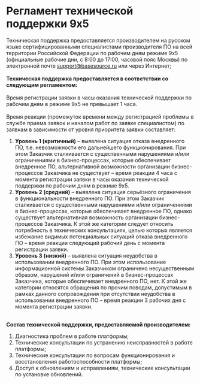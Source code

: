 # Регламент технической поддержки 9x5

Техническая поддержка предоставляется производителем на русском языке сертифицированными специалистами производителя ПО на всей территории Российской Федерации по рабочим дням режиме 9x5 (официальные рабочие дни, с 8:00 до 17:00, часовой пояс Москвы) по электронной почте [support@basesource.ru](https://maito:support@basesource.ru) или через Интернет;\
\
**Техническая поддержка предоставляется в соответствии со следующим регламентом:**\
\
Время регистрации заявки в часы оказания технической поддержки по рабочим дням в режиме 9x5 не превышает 1 часа.\
\
Время реакции (промежуток времени между регистрацией проблемы в службе приема заявок и началом работ по заявке специалистом) по заявкам в зависимости от уровня приоритета заявки составляет:

1. **Уровень 1 (критичный)** – выявлена ситуация отказа внедренного ПО, т.е. невозможности его дальнейшего функционирования. При этом Заказчик сталкивается с существенными нарушениями и/или ограничениями в бизнес-процессах, которые обеспечивает внедренное ПО, альтернативной возможности организации бизнес-процессов Заказчика не существует – время реакции 4 часа с момента регистрации заявки в часы оказания технической поддержки по рабочим дням в режиме 9x5.
2. **Уровень 2 (средний)** – выявлена ситуация серьёзного ограничения в функциональности внедренного ПО. При этом Заказчик сталкивается с существенными нарушениями и/или ограничениями в бизнес-процессах, которые обеспечивает внедренное ПО, однако существует альтернативная возможность организации бизнес-процессов Заказчика. К этой же категории следует относить потребность в технических консультациях, целью которых является избежание видимых потенциальных ситуаций отказа внедренного ПО – время реакции следующий рабочий день с момента регистрации заявки.
3. **Уровень 3 (низкий)** – выявлена ситуация неудобства в использовании внедренного ПО. При этом использование информационной системы Заказчиком ограничено несущественным образом, нарушений и/или ограничений в бизнес-процессах Заказчика, которые обеспечивает внедренного ПО, нет. К этой же категории относятся обращения по прочим поводам, допустимым в рамках данного сопровождения при отсутствии неудобства в использовании внедренного ПО – время реакции 3 рабочих дня с момента регистрации заявки.

\
**Состав технической поддержки, предоставляемой производителем:**

1. Диагностика проблем в работе платформы;
2. Технические консультации по устранению неисправностей в работе платформы;
3. Технические консультации по вопросам функционирования и восстановления работоспособности платформы;
4. Доступ к обновлениям и исправлениям, технические консультации по установке обновлений.
